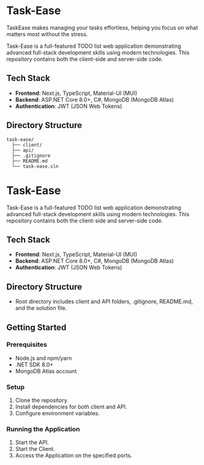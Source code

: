 # Task-Ease

TaskEase makes managing your tasks effortless, helping you focus on what matters most without the stress.

Task-Ease is a full-featured TODO list web application demonstrating advanced full-stack development skills using modern technologies. This repository contains both the client-side and server-side code.

## Tech Stack

- **Frontend**: Next.js, TypeScript, Material-UI (MUI)
- **Backend**: ASP.NET Core 8.0+, C#, MongoDB (MongoDB Atlas)
- **Authentication**: JWT (JSON Web Tokens)

## Directory Structure

```plaintext
task-ease/
  ├── client/
  ├── api/
  ├── .gitignore
  ├── README.md
  └── task-ease.sln
```

# Task-Ease

Task-Ease is a full-featured TODO list web application demonstrating advanced full-stack development skills using modern technologies. This repository contains both the client-side and server-side code.

## Tech Stack

- **Frontend**: Next.js, TypeScript, Material-UI (MUI)
- **Backend**: ASP.NET Core 8.0+, C#, MongoDB (MongoDB Atlas)
- **Authentication**: JWT (JSON Web Tokens)

## Directory Structure

- Root directory includes client and API folders, .gitignore, README.md, and the solution file.

## Getting Started

### Prerequisites

- Node.js and npm/yarn
- .NET SDK 8.0+
- MongoDB Atlas account

### Setup

1. Clone the repository.
2. Install dependencies for both client and API.
3. Configure environment variables.

### Running the Application

1. Start the API.
2. Start the Client.
3. Access the Application on the specified ports.
